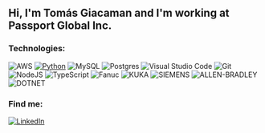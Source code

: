 ## **Hi, I'm Tomás Giacaman and I'm working at Passport Global Inc.**


### Technologies: 

![AWS](https://img.shields.io/badge/AWS-FF5B00.svg?style=for-the-badge)
[![Python](https://img.shields.io/badge/Python-yellow?style=for-the-badge&logo=python&logoColor=white&labelColor=yellow)]()
![MySQL](https://img.shields.io/badge/mysql-blue?style=for-the-badge&logo=mysql&logoColor=white&labelColor=blue)
![Postgres](https://img.shields.io/badge/postgres-%23316192.svg?style=for-the-badge&logo=postgresql&logoColor=white&labelColor=%23316192.svg)
![Visual Studio Code](https://img.shields.io/badge/Visual%20Studio%20Code-0078d7.svg?style=for-the-badge&logo=visual-studio-code&logoColor=white&labelColor=0078d7.svg)
![Git](https://img.shields.io/badge/git-%23F05033.svg?style=for-the-badge&logo=git&logoColor=white&labelColor=%23F05033.svg)
![NodeJS](https://img.shields.io/badge/NodeJS-green.svg?style=for-the-badge)
![TypeScript](https://img.shields.io/badge/TypeScript-blue.svg?style=for-the-badge&logo=typeScript&logoColor=navy)
![Fanuc](https://img.shields.io/badge/Fanuc-F4D312.svg?style=for-the-badge)
![KUKA](https://img.shields.io/badge/KUKA-FF5B00.svg?style=for-the-badge)
![SIEMENS](https://img.shields.io/badge/SIEMENS-gray.svg?style=for-the-badge)
![ALLEN-BRADLEY](https://img.shields.io/badge/Allen%20Bradley-003E7E.svg?style=for-the-badge)
![DOTNET](https://img.shields.io/badge/C%23%20%2ENET-512BD4.svg?style=for-the-badge)

### Find me:
[![LinkedIn](https://img.shields.io/badge/linkedin-%230077B5.svg?style=for-the-badge&logo=linkedin&logoColor=white)](https://www.linkedin.com/in/tgiacaman/)
